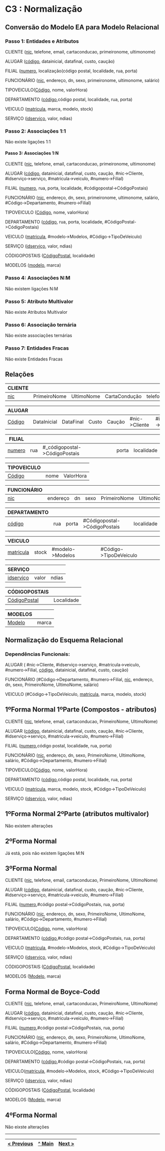 # C3 : Normalização

## Conversão do Modelo EA para Modelo Relacional

### Passo 1: Entidades e Atributos

CLIENTE (<ins>nic</ins>, telefone, email, cartaconducao, primeironome, ultimonome)

ALUGAR (<ins>código</ins>, datainicial, datafinal, custo, caução)

FILIAL (<ins>numero</ins>, localização(código postal, localidade, rua, porta)

FUNCIONÁRIO (<ins>nic</ins>, endereço, dn, sexo, primeironome, ultimonome, salário)

TIPOVEICULO(<ins>Código</ins>, nome, valorHora)

DEPARTAMENTO (<ins>código</ins>,código postal, localidade, rua, porta)

VEICULO (<ins>matricula</ins>, marca, modelo, stock)

SERVIÇO (<ins>idserviço</ins>, valor, ndias)

### Passo 2: Associações 1:1
Não existe ligações 1:1

#### Passo 3: Associações 1:N

CLIENTE (<ins>nic</ins>, telefone, email, cartaconducao, primeironome, ultimonome)

ALUGAR (<ins>código</ins>, datainicial, datafinal, custo, caução, #nic->Cliente, #idserviço->serviço, #matricula->veiculo, #numero->Filial)

FILIAL (<ins>numero</ins>, rua, porta, localidade, #códigopostal->CódigoPostais)

FUNCIONÁRIO (<ins>nic</ins>, endereço, dn, sexo, primeironome, ultimonome, salário, #Código->Departamento, #numero->Filial)

TIPOVEICULO (<ins>Código</ins>, nome, valorHora)

DEPARTAMENTO (<ins>código</ins>, rua, porta, localidade, #CódigoPostal->CódigoPostais)

VEICULO (<ins>matricula</ins>, #modelo->Modelos, #Código->TipoDeVeiculo)

SERVIÇO (<ins>idserviço</ins>, valor, ndias)

CÓDIGOPOSTAIS (<ins>CódigoPostal</ins>, localidade)

MODELOS (<ins>modelo</ins>, marca)

### Passo 4: Associações N:M

Não existem ligações N:M

### Passo 5: Atributo Multivalor

Não existe Atributos Multivalor

### Passo 6: Associação ternária

Não existe associações ternárias

### Passo 7: Entidades Fracas

Não existe Entidades Fracas


## Relações

|CLIENTE|    |      |   |         |                   |
|-----------|----|------|---|---------|-------------------|
|<ins>nic</ins>      |PrimeiroNome|UltimoNome|CartaCondução|telefone|Email|

|ALUGAR    |            |        |        |        |         |         |     |       |
|-------------|------------|------|-----|-----|----|-----|---------|---------|
|<ins>Código</ins>|DataInicial|DataFinal|Custo|Caução|#nic->Cliente|#idserviço->serviço|#matricula->veiculo|#numero->Filial|

|FILIAL    |    |                 |                    |        |
|---------|----|-----------------|--------------------|-----------|
|<ins>numero</ins>|rua|#_códigopostal->CódigoPostais|porta|localidade|

|TIPOVEICULO   |       |          |      
|----------|-------|----------|
|<ins>Código</ins>|nome|ValorHora|

|FUNCIONÁRIO  |         |          |         |                        |           |       |
|---------|---------|----------|---------|------------------------|-----------|--------|
|<ins>nic</ins>|endereço|dn|sexo|PrimeiroNome|UltimoNome|Salário|#Código->Departamento|#numero->Filial|

|DEPARTAMENTO|    |         |         |         |
|----------|----|---------|---------|----------|
|<ins>código</ins>      |rua|porta|#Códigopostal->CódigoPostais|localidade|


|VEICULO|    |           |        |
|-------|----|-----------|--------|
|<ins>matricula</ins>|stock|#modelo->Modelos|#Código->TipoDeVeiculo|

|SERVIÇO    |        |       |  
|------------|--------|-------|
|<ins>idserviço</ins>|valor|ndias|


|CÓDIGOPOSTAIS         |                        |
|-------------------|------------------------|
|<ins>CódigoPostal</ins>|Localidade|

|MODELOS                |                 |        
|----------------------|-----------------|
|<ins>Modelo</ins>|marca|


## Normalização do Esquema Relacional

### Dependências Funcionais:

ALUGAR ( #nic->Cliente, #idserviço->serviço, #matricula->veiculo, #numero->Filial, <ins>código</ins>, datainicial, datafinal, custo, caução)

FUNCIONÁRIO (#Código->Departamento, #numero->Filial, <ins>nic</ins>, endereço, dn, sexo, PrimeiroNome, UltimoNome, salário)

VEICULO (#Código->TipoDeVeiculo, <ins>matricula</ins>, marca, modelo, stock)

## 1ºForma Normal 1ºParte (Compostos - atributos)

CLIENTE (<ins>nic</ins>, telefone, email, cartaconducao, PrimeiroNome, UltimoNome)

ALUGAR (<ins>código</ins>, datainicial, datafinal, custo, caução, #nic->Cliente, #idserviço->serviço, #matricula->veiculo, #numero->Filial)

FILIAL (<ins>numero</ins>,código postal, localidade, rua, porta)

FUNCIONÁRIO (<ins>nic</ins>, endereço, dn, sexo, PrimeiroNome, UltimoNome, salário, #Código->Departamento, #numero->Filial)

TIPOVEICULO(<ins>Código</ins>, nome, valorHora)

DEPARTAMENTO (<ins>código</ins>,código postal, localidade, rua, porta)

VEICULO (<ins>matricula</ins>, marca, modelo, stock, #Código->TipoDeVeiculo)

SERVIÇO (<ins>idserviço</ins>, valor, ndias)


## 1ºForma Normal 2ºParte (atributos multivalor)

Não existem alterações 

## 2ºForma Normal

Já está, pois não existem ligações M:N

## 3ºForma Normal 

CLIENTE (<ins>nic</ins>, telefone, email, cartaconducao, PrimeiroNome, UltimoNome)

ALUGAR (<ins>código</ins>, datainicial, datafinal, custo, caução, #nic->Cliente, #idserviço->serviço, #matricula->veiculo, #numero->Filial)

FILIAL (<ins>numero</ins>,#código postal->CódigoPostais, rua, porta)

FUNCIONÁRIO (<ins>nic</ins>, endereço, dn, sexo, PrimeiroNome, UltimoNome, salário, #Código->Departamento, #numero->Filial)

TIPOVEICULO(<ins>Código</ins>, nome, valorHora)

DEPARTAMENTO (<ins>código</ins>,#código postal->CódigoPostais, rua, porta)

VEICULO (<ins>matricula</ins>, #modelo->Modelos, stock, #Código->TipoDeVeiculo)

SERVIÇO (<ins>idserviço</ins>, valor, ndias)

CÓDIGOPOSTAIS (<ins>CódigoPostal</ins>, localidade)

MODELOS (<ins>Modelo</ins>, marca)

## Forma Normal de Boyce-Codd 

CLIENTE (<ins>nic</ins>, telefone, email, cartaconducao, PrimeiroNome, UltimoNome)

ALUGAR (<ins>código</ins>, datainicial, datafinal, custo, caução, #nic->Cliente, #idserviço->serviço, #matricula->veiculo, #numero->Filial)

FILIAL (<ins>numero</ins>,#código postal->CódigoPostais, rua, porta)

FUNCIONÁRIO (<ins>nic</ins>, endereço, dn, sexo, PrimeiroNome, UltimoNome, salário, #Código->Departamento, #numero->Filial)

TIPOVEICULO(<ins>Código</ins>, nome, valorHora)

DEPARTAMENTO (<ins>código</ins>,#código postal->CódigoPostais, rua, porta)

VEICULO(<ins>matricula</ins>, #modelo->Modelos, stock, #Código->TipoDeVeiculo)

SERVIÇO (<ins>idserviço</ins>, valor, ndias)

CÓDIGOPOSTAIS (<ins>CódigoPostal</ins>, localidade)

MODELOS (<ins>Modelo</ins>, marca)

## 4ºForma Normal 

Não eixste alterações





---
[< Previous](rebd02.md) | [^ Main](https://github.com/exemploTrabalho/reportSIBD/) | [Next >](rebd04.md)
:--- | :---: | ---: 

